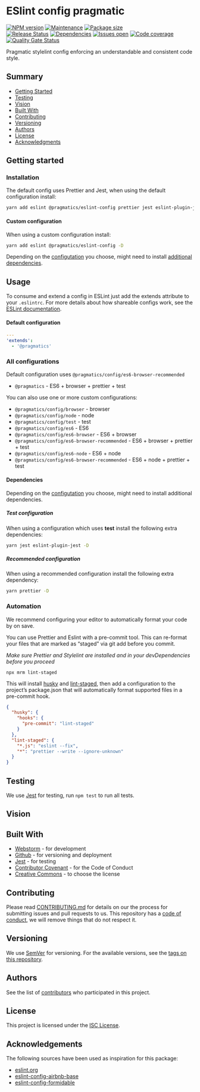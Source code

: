 # ESlint config pragmatic

[![NPM version][version-shield]][version-url]
[![Maintenance][maintenance-shield]][maintenance-url]
[![Package size][package-size-shield]][package-size-url] \
[![Release Status][release-status-shield]][release-status-url]
[![Dependencies][dependencies-shield]][dependencies-url]
[![Issues open][issues-shield]][issues-url]
[![Code coverage][coverage-shield]][coverage-url]
[![Quality Gate Status][quality-shield]][quality-url]

Pragmatic stylelint config enforcing an understandable and consistent code style.

## Summary

- [Getting Started](#getting-started)
- [Testing](#testing)
- [Vision](#vision)
- [Built With](#built-with)
- [Contributing](#contributing)
- [Versioning](#versioning)
- [Authors](#authors)
- [License](#license)
- [Acknowledgments](#acknowledgements)

## Getting started

### Installation

The default config uses Prettier and Jest, when using the default configuration install:

```sh
yarn add eslint @pragmatics/eslint-config prettier jest eslint-plugin-jest -D
```

#### Custom configuration

When using a custom configuration install:

```sh
yarn add eslint @pragmatics/eslint-config -D
```

Depending on the [configutation](#usage) you choose, might need to install [additional dependencies](#dependencies).

## Usage

To consume and extend a config in ESLint just add the extends attribute to your `.eslintrc`.
For more details about how shareable configs work, see the [ESLint documentation](http://eslint.org/docs/developer-guide/shareable-configs).

#### Default configuration

```yaml
---
'extends':
  - '@pragmatics'
```

### All configurations

Default configuration uses `@pragmatics/config/es6-browser-recommended`

- `@pragmatics` - ES6 + browser + prettier + test

You can also use one or more custom configurations:

- `@pragmatics/config/browser` - browser
- `@pragmatics/config/node` - node
- `@pragmatics/config/test` - test
- `@pragmatics/config/es6` - ES6
- `@pragmatics/config/es6-browser` - ES6 + browser
- `@pragmatics/config/es6-browser-recommended` - ES6 + browser + prettier + test
- `@pragmatics/config/es6-node` - ES6 + node
- `@pragmatics/config/es6-browser-recommended` - ES6 + node + prettier + test

#### Dependencies

Depending on the [configutation](#usage) you choose, might need to install additional dependencies.

##### Test configuration

When using a configuration which uses **test** install the following extra dependencies:

```sh
yarn jest eslint-plugin-jest -D
```

##### Recommended configuration

When using a recommended configuration install the following extra dependency:

```sh
yarn prettier -D
```

### Automation

We recommend configuring your editor to automatically format your code by on save.

You can use Prettier and Eslint with a pre-commit tool. This can re-format your files that are marked as “staged” via git add before you commit.

_Make sure Prettier and Stylelint are installed and in your devDependencies before you proceed_

```
npx mrm lint-staged
```

This will install [husky](https://github.com/typicode/husky) and [lint-staged](https://github.com/okonet/lint-staged), then add a configuration to the project’s package.json that will automatically format supported files in a pre-commit
hook.

```json
{
  "husky": {
    "hooks": {
      "pre-commit": "lint-staged"
    }
  },
  "lint-staged": {
    "*.js": "eslint --fix",
    "*": "prettier --write --ignore-unknown"
  }
}
```

## Testing

We use [Jest](https://jestjs.io/) for testing, run `npm test` to run all tests.

## Vision

## Built With

- [Webstorm](https://www.jetbrains.com/webstorm/) - for development
- [Github](https://github.com) - for versioning and deployment
- [Jest](https://jestjs.io/) - for testing
- [Contributor Covenant](https://www.contributor-covenant.org/) - for the Code of Conduct
- [Creative Commons](https://creativecommons.org/) - to choose the license

## Contributing

Please read [CONTRIBUTING.md](CONTRIBUTING.md) for details on our the process for submitting issues and pull requests to us.
This repository has a [code of conduct](CODE_OF_CONDUCT.md), we will remove things that do not respect it.

## Versioning

We use [SemVer](http://semver.org/) for versioning.
For the available versions, see the [tags on this repository](https://github.com/PurpleBooth/a-good-readme-template/tags).

## Authors

See the list of [contributors](https://github.com/pvds/eslint-config/contributors)
who participated in this project.

## License

This project is licensed under the [ISC License](LICENSE.md).

## Acknowledgements

The following sources have been used as inspiration for this package:

- [eslint.org](https://eslint.org/)
- [eslint-config-airbnb-base](https://github.com/airbnb/javascript/tree/master/packages/eslint-config-airbnb-base)
- [eslint-config-formidable](https://github.com/FormidableLabs/eslint-config-formidable)

[version-shield]: https://img.shields.io/npm/v/@pragmatics/eslint-config.svg
[version-url]: https://www.npmjs.com/package/@pragmatics/eslint-config
[maintenance-shield]: https://img.shields.io/maintenance/yes/2020.svg?color=blue
[maintenance-url]: https://github.com/pvds/eslint-config/graphs/commit-activity
[package-size-shield]: https://img.shields.io/bundlephobia/minzip/@pragmatics/eslint-config.svg?label=size
[package-size-url]: https://bundlephobia.com/result?p=@pragmatics/eslint-config
[release-status-shield]: https://img.shields.io/github/workflow/status/pvds/eslint-config/release.svg
[release-status-url]: https://github.com/pvds/eslint-config/actions?query=workflow%3Arelease
[dependencies-shield]: https://img.shields.io/david/pvds/eslint-config.svg
[dependencies-url]: https://github.com/pvds/eslint-config
[issues-shield]: https://img.shields.io/github/issues/pvds/eslint-config.svg
[issues-url]: https://github.com/pvds/eslint-config/issues
[coverage-shield]: https://img.shields.io/codecov/c/github/pvds/eslint-config.svg
[coverage-url]: https://codecov.io/gh/pvds/eslint-config
[quality-shield]: https://img.shields.io/sonar/quality_gate/pvds_eslint-config.svg?server=https%3A%2F%2Fsonarcloud.io
[quality-url]: https://sonarcloud.io/dashboard?id=pvds_eslint-config
